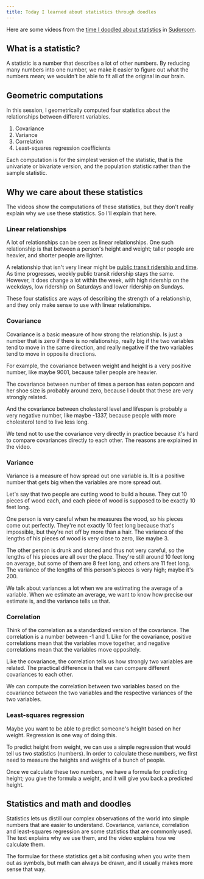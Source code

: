 ```yaml
---
title: Today I learned about statistics through doodles
---
```

Here are some videos from the
[time I doodled about statistics](https://sudoroom.org/wiki/Today_I_Learned#July_20:_Statistics_through_doodles:_Geometric_computations_of_fundamental_statistical_concepts)
in [Sudoroom](http://sudoroom.org/).

## What is a statistic?
A statistic is a number that describes a lot of other numbers.
By reducing many numbers into one number, we make it easier to
figure out what the numbers mean; we wouldn't be able to fit all
of the original in our brain.

## Geometric computations
In this session, I geometrically computed four statistics
about the relationships between different variables.

1. Covariance
2. Variance
3. Correlation
4. Least-squares regression coefficients

Each computation is for the simplest version of the statistic,
that is the univariate or bivariate version, and the population
statistic rather than the sample statistic.

## Why we care about these statistics
The videos show the computations of these statistics, but they
don't really explain why we use these statistics. So I'll explain
that here.

### Linear relationships
A lot of relationships can be seen as linear relationships.
One such relationship is that between a person's height and weight;
taller people are heavier, and shorter people are lighter.

A relationship that isn't very linear might be 
[public transit ridership and time](/!/ridership-rachenitsa).
As time progresses, weekly public transit ridership stays the same.
However, it does change a lot within the week, with high ridership
on the weekdays, low ridership on Saturdays and lower ridership on Sundays.

These four statistics are ways of describing the strength of a
relationship, and they only make sense to use with linear relationships.

### Covariance
Covariance is a basic measure of how strong the relationship.
Is just a number that is zero if there is no relationship, really
big if the two variables tend to move in the same direction,
and really negative if the two variables tend to move in opposite
directions.

For example, the covariance between weight and height is a very positive
number, like maybe 9001, because taller people are heavier.

The covariance between number of times a person has eaten popcorn and her
shoe size is probably around zero, because I doubt that these are very
strongly related.

And the covariance between cholesterol level and lifespan is probably
a very negative number, like maybe -1337, because people with more
cholesterol tend to live less long.

We tend not to use the covariance very directly in practice because
it's hard to compare covariances directly to each other. The reasons
are explained in the video.

### Variance
Variance is a measure of how spread out one variable is. It is a
positive number that gets big when the variables are more spread out.

Let's say that two people are cutting wood to build a house. They cut
10 pieces of wood each, and each piece of wood is supposed to be exactly
10 feet long.

One person is very careful when he measures the wood, so his pieces come
out perfectly. They're not exactly 10 feet long because that's impossible,
but they're not off by more than a hair. The variance of the lengths of
his pieces of wood is very close to zero, like maybe 3.

The other person is drunk and stoned and thus not very careful, so the
lengths of his pieces are all over the place. They're still around 10
feet long on average, but some of them are 8 feet long, and others are
11 feet long. The variance of the lengths of this person's pieces is
very high; maybe it's 200.

We talk about variances a lot when we are estimating the average of a
variable. When we estimate an average, we want to know how precise our
estimate is, and the variance tells us that.

### Correlation
Think of the correlation as a standardized version of the covariance.
The correlation is a number between -1 and 1. Like for the covariance,
positive correlations mean that the variables move together, and negative
correlations mean that the variables move oppositely.

Like the covariance, the correlation tells us how strongly two variables
are related. The practical difference is that we can compare different
covariances to each other.

We can compute the correlation between two variables based on the covariance
between the two variables and the respective variances of the two variables.

### Least-squares regression
Maybe you want to be able to predict someone's height based on her weight.
Regression is one way of doing this.

To predict height from weight, we can use a simple regression that would
tell us two statistics (numbers). In order to calculate these numbers, we
first need to measure the heights and weights of a bunch of people.

Once we calculate these two numbers, we have a formula for predicting height;
you give the formula a weight, and it will give you back a predicted height.

## Statistics and math and doodles
Statistics lets us distill our complex observations of the world into simple
numbers that are easier to understand. Covariance, variance, correlation
and least-squares regression are some statistics that are commonly used. The
text explains why we use them, and the video explains how we calculate them.

The formulae for these statistics get a bit confusing when you write them
out as symbols, but math can always be drawn, and it usually makes more sense
that way.
